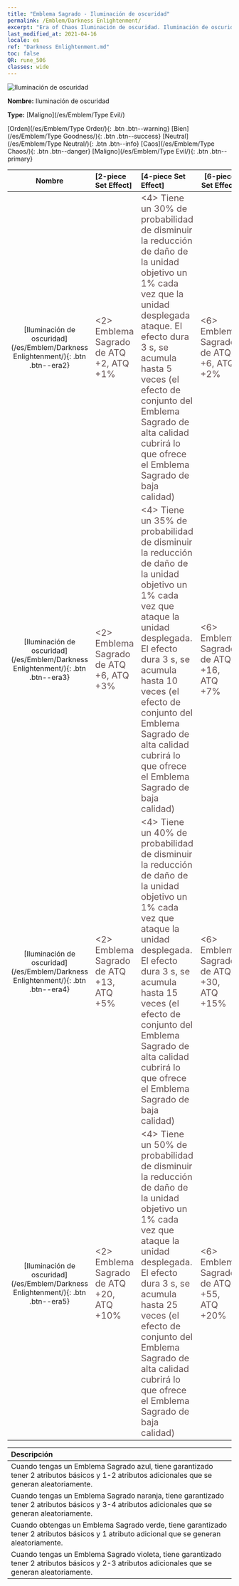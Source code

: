 ```yaml
---
title: "Emblema Sagrado - Iluminación de oscuridad"
permalink: /Emblem/Darkness Enlightenment/
excerpt: "Era of Chaos Iluminación de oscuridad. Iluminación de oscuridad. Era of Chaos Emblema Sagrado Iluminación de oscuridad. Era of Chaos Maligno Iluminación de oscuridad"
last_modified_at: 2021-04-16
locale: es
ref: "Darkness Enlightenment.md"
toc: false
QR: rune_506
classes: wide
---
```


  ![Iluminación de oscuridad](/images/r/rune_icon_506.png)

 **Nombre:** Iluminación de oscuridad

 **Type:** [Maligno](/es/Emblem/Type Evil/)

  [Orden](/es/Emblem/Type Order/){: .btn .btn--warning}   [Bien](/es/Emblem/Type Goodness/){: .btn .btn--success}   [Neutral](/es/Emblem/Type Neutral/){: .btn .btn--info}   [Caos](/es/Emblem/Type Chaos/){: .btn .btn--danger}   [Maligno](/es/Emblem/Type Evil/){: .btn .btn--primary} 

  |  Nombre    | [2-piece Set Effect] | [4-piece Set Effect] | [6-piece Set Effect]  | 
  |:-----------------------:|:-------------------|:-----------------|----------------| 
  | [Iluminación de oscuridad](/es/Emblem/Darkness Enlightenment/){: .btn .btn--era2} | <span style="color: #645252;font-size:20px">&lt;2&gt; Emblema Sagrado de ATQ +2, ATQ +1%</span> | <span style="color: #645252;font-size:20px">&lt;4&gt; Tiene un 30% de probabilidad de disminuir la reducción de daño de la unidad objetivo un 1% cada vez que la unidad desplegada ataque. El efecto dura 3 s, se acumula hasta 5 veces (el efecto de conjunto del Emblema Sagrado de alta calidad cubrirá lo que ofrece el Emblema Sagrado de baja calidad)</span> | <span style="color: #645252;font-size:20px">&lt;6&gt; Emblema Sagrado de ATQ +6, ATQ +2%</span> | 
  | [Iluminación de oscuridad](/es/Emblem/Darkness Enlightenment/){: .btn .btn--era3} | <span style="color: #645252;font-size:20px">&lt;2&gt; Emblema Sagrado de ATQ +6, ATQ +3%</span> | <span style="color: #645252;font-size:20px">&lt;4&gt; Tiene un 35% de probabilidad de disminuir la reducción de daño de la unidad objetivo un 1% cada vez que ataque la unidad desplegada. El efecto dura 3 s, se acumula hasta 10 veces (el efecto de conjunto del Emblema Sagrado de alta calidad cubrirá lo que ofrece el Emblema Sagrado de baja calidad)</span> | <span style="color: #645252;font-size:20px">&lt;6&gt; Emblema Sagrado de ATQ +16, ATQ +7%</span> | 
  | [Iluminación de oscuridad](/es/Emblem/Darkness Enlightenment/){: .btn .btn--era4} | <span style="color: #645252;font-size:20px">&lt;2&gt; Emblema Sagrado de ATQ +13, ATQ +5%</span> | <span style="color: #645252;font-size:20px">&lt;4&gt; Tiene un 40% de probabilidad de disminuir la reducción de daño de la unidad objetivo un 1% cada vez que ataque la unidad desplegada. El efecto dura 3 s, se acumula hasta 15 veces (el efecto de conjunto del Emblema Sagrado de alta calidad cubrirá lo que ofrece el Emblema Sagrado de baja calidad)</span> | <span style="color: #645252;font-size:20px">&lt;6&gt; Emblema Sagrado de ATQ +30, ATQ +15%</span> | 
  | [Iluminación de oscuridad](/es/Emblem/Darkness Enlightenment/){: .btn .btn--era5} | <span style="color: #645252;font-size:20px">&lt;2&gt; Emblema Sagrado de ATQ +20, ATQ +10%</span> | <span style="color: #645252;font-size:20px">&lt;4&gt; Tiene un 50% de probabilidad de disminuir la reducción de daño de la unidad objetivo un 1% cada vez que ataque la unidad desplegada. El efecto dura 3 s, se acumula hasta 25 veces (el efecto de conjunto del Emblema Sagrado de alta calidad cubrirá lo que ofrece el Emblema Sagrado de baja calidad)</span> | <span style="color: #645252;font-size:20px">&lt;6&gt; Emblema Sagrado de ATQ +55, ATQ +20%</span> | 

  |         Descripción            | 
  |:-------------------------------|
  | Cuando tengas un Emblema Sagrado azul, tiene garantizado tener 2 atributos básicos y 1-2 atributos adicionales que se generan aleatoriamente. |
  | Cuando tengas un Emblema Sagrado naranja, tiene garantizado tener 2 atributos básicos y 3-4 atributos adicionales que se generan aleatoriamente. |
  | Cuando obtengas un Emblema Sagrado verde, tiene garantizado tener 2 atributos básicos y 1 atributo adicional que se generan aleatoriamente. |
  | Cuando tengas un Emblema Sagrado violeta, tiene garantizado tener 2 atributos básicos y 2-3 atributos adicionales que se generan aleatoriamente. |
